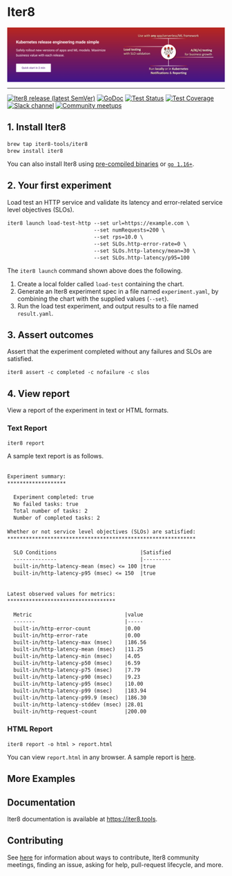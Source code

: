 # Iter8

<img alt="Iter8" src="images/iter8.png" align="center">

***

[![Iter8 release (latest SemVer)](https://img.shields.io/github/v/release/iter8-tools/iter8?sort=semver)](https://github.com/iter8-tools/iter8/releases)
[![GoDoc](https://img.shields.io/static/v1?label=godoc&message=reference&color=blue)](https://pkg.go.dev/github.com/iter8-tools/iter8)
[![Test Status](https://github.com/iter8-tools/iter8/workflows/tests/badge.svg)](https://github.com/iter8-tools/iter8/actions?query=workflow%3Atests)
[![Test Coverage](https://codecov.io/gh/iter8-tools/iter8/branch/master/graph/badge.svg)](https://codecov.io/gh/iter8-tools/iter8)
[![Slack channel](https://img.shields.io/badge/Slack-Join-purple)](https://join.slack.com/t/iter8-tools/shared_invite/zt-awl2se8i-L0pZCpuHntpPejxzLicbmw)
[![Community meetups](https://img.shields.io/badge/meet-Iter8%20community%20meetups-brightgreen)](https://iter8.tools/0.7/getting-started/help/#iter8-community-meetings)

## 1. Install Iter8
```shell
brew tap iter8-tools/iter8
brew install iter8
```

You can also install Iter8 using [pre-compiled binaries](https://iter8.tools/latest/getting-started/install/) or [`go 1.16+`](https://iter8.tools/latest/getting-started/install/).

## 2. Your first experiment
Load test an HTTP service and validate its latency and error-related service level objectives (SLOs).

```shell
iter8 launch load-test-http --set url=https://example.com \
                            --set numRequests=200 \
                            --set rps=10.0 \
                            --set SLOs.http-error-rate=0 \
                            --set SLOs.http-latency/mean=30 \
                            --set SLOs.http-latency/p95=100
```

The `iter8 launch` command shown above does the following.
1.  Create a local folder called `load-test` containing the chart.
2.  Generate an Iter8 experiment spec in a file named `experiment.yaml`, by combining the chart with the supplied values (`--set`).
3.  Run the load test experiment, and output results to a file named `result.yaml`.

## 3. Assert outcomes
Assert that the experiment completed without any failures and SLOs are satisfied.

```shell
iter8 assert -c completed -c nofailure -c slos
```

## 4. View report
View a report of the experiment in text or HTML formats.

### Text Report
```shell
iter8 report
```

A sample text report is as follows.

```shell

Experiment summary:
*******************

  Experiment completed: true
  No failed tasks: true
  Total number of tasks: 2
  Number of completed tasks: 2

Whether or not service level objectives (SLOs) are satisfied:
*************************************************************

  SLO Conditions                           |Satisfied
  --------------                           |---------
  built-in/http-latency-mean (msec) <= 100 |true
  built-in/http-latency-p95 (msec) <= 150  |true
  

Latest observed values for metrics:
***********************************

  Metric                              |value
  -------                             |-----
  built-in/http-error-count           |0.00
  built-in/http-error-rate            |0.00
  built-in/http-latency-max (msec)    |186.56
  built-in/http-latency-mean (msec)   |11.25
  built-in/http-latency-min (msec)    |4.05
  built-in/http-latency-p50 (msec)    |6.59
  built-in/http-latency-p75 (msec)    |7.79
  built-in/http-latency-p90 (msec)    |9.23
  built-in/http-latency-p95 (msec)    |10.00
  built-in/http-latency-p99 (msec)    |183.94
  built-in/http-latency-p99.9 (msec)  |186.30
  built-in/http-latency-stddev (msec) |28.01
  built-in/http-request-count         |200.00
```

### HTML Report
```shell
iter8 report -o html > report.html
```

You can view `report.html` in any browser. A sample report is [here](mkdocs/docs/getting-started/images/report.html.png).


## More Examples

## Documentation
Iter8 documentation is available at https://iter8.tools.

## Contributing
See [here](https://iter8.tools/0.8/contributing/) for information about ways to contribute, Iter8 community meetings, finding an issue, asking for help, pull-request lifecycle, and more.
